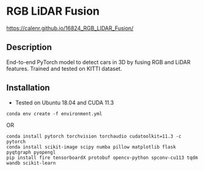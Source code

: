 # RGB LiDAR Fusion
https://calenr.github.io/16824_RGB_LIDAR_Fusion/
## Description

End-to-end PyTorch model to detect cars in 3D by fusing RGB and LiDAR features. Trained and tested on KITTI dataset.

## Installation

- Tested on Ubuntu 18.04 and CUDA 11.3

```
conda env create -f environment.yml
```

OR

```commandline
conda install pytorch torchvision torchaudio cudatoolkit=11.3 -c pytorch
conda install scikit-image scipy numba pillow matplotlib flask pyqtgraph pyopengl
pip install fire tensorboardX protobuf opencv-python spconv-cu113 tqdm wandb scikit-learn
```
